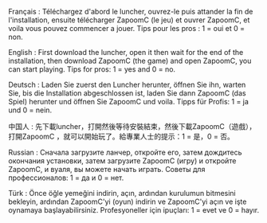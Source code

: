 Français : Téléchargez d'abord le luncher, ouvrez-le puis attander la fin de l'installation,
ensuite télécharger ZapoomC (le jeu) et ouvrer ZapoomC, et voila vous pouvez commencer a jouer.
Tips pour les pros : 1 = oui et 0 = non.


English : First download the luncher, open it then wait for the end of the installation,
then download ZapoomC (the game) and open ZapoomC, you can start playing. 
Tips for pros: 1 = yes and 0 = no.


Deutsch : Laden Sie zuerst den Luncher herunter, öffnen Sie ihn, warten Sie, bis die Installation
abgeschlossen ist, laden Sie dann ZapoomC (das Spiel) herunter und öffnen Sie ZapoomC und voila. 
Tipps für Profis: 1 = ja und 0 = nein.


中国人 : 先下載luncher，打開然後等待安裝結束，然後下載ZapoomC（遊戲），打開ZapoomC
，就可以開始玩了。給專業人士的提示：1 = 是，0 = 否。


Russian : Сначала загрузите ланчер, откройте его, затем дождитесь окончания установки, затем загрузите 
ZapoomC (игру) и откройте ZapoomC, и вуаля, вы можете начать играть. 
Советы для профессионалов: 1 = да и 0 = нет.


Türk : Önce öğle yemeğini indirin, açın, ardından kurulumun bitmesini bekleyin, 
ardından ZapoomC'yi (oyun) indirin ve ZapoomC'yi açın ve işte oynamaya başlayabilirsiniz. 
Profesyoneller için ipuçları: 1 = evet ve 0 = hayır.